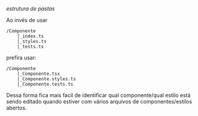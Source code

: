_estrutura de pastas_

Ao invés de usar

    /Componente
        |_index.ts
        |_styles.ts
        |_tests.ts

prefira usar:

    /Componente
        |_Componente.tsx
        |_Componente.styles.ts
        |_Componente.tests.ts

Dessa forma fica mais facil de identificar qual componente/qual estilo está sendo editado quando estiver com vários arquivos de componentes/estilos abertos.
